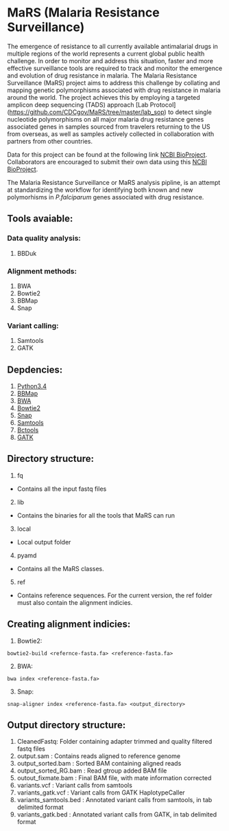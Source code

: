# MaRS (Malaria Resistance Surveillance)


The emergence of resistance to all currently available antimalarial drugs in multiple regions of the world represents a current global public health challenge. In order to monitor and address this situation, faster and more effective surveillance tools are required to track and monitor the emergence and evolution of drug resistance in malaria. The Malaria Resistance Surveillance (MaRS) project aims to address this challenge by collating and mapping genetic polymorphisms associated with drug resistance in malaria around the world. The project achieves this by employing a targeted amplicon deep sequencing (TADS) approach [Lab Protocol] (https://github.com/CDCgov/MaRS/tree/master/lab_sop) to detect single nucleotide polymorphisms on all major malaria drug resistance genes associated genes in samples sourced from travelers returning to the US from overseas, as well as samples actively collected in collaboration with partners from other countries.

Data for this project can be found at the following link [NCBI BioProject](https://submit.ncbi.nlm.nih.gov/subs/bioproject/SUB3441145/overview). Collaborators are encouraged to submit their own data using this [NCBI BioProject](https://submit.ncbi.nlm.nih.gov/subs/bioproject/SUB3441145/overview).  

The Malaria Resistance Surveillance or MaRS analysis pipline, is an attempt at standardizing the workflow for identifying both known and new polymorhisms in *P.falciparum* genes associated with drug resistance. 


## Tools avaiable:

### Data quality analysis:
1. BBDuk

### Alignment methods:
1. BWA
2. Bowtie2
3. BBMap
4. Snap

### Variant calling:
1. Samtools
2. GATK

## Depdencies:

1. [Python3.4 ](https://www.python.org/download/releases/3.4.0/)
2. [BBMap](https://sourceforge.net/projects/bbmap/)
3. [BWA](http://bio-bwa.sourceforge.net/)
4. [Bowtie2](http://bowtie-bio.sourceforge.net/bowtie2/index.shtml)
5. [Snap](http://snap.cs.berkeley.edu/)
6. [Samtools](http://www.htslib.org/)
7. [Bctools](http://www.htslib.org/)
8. [GATK](https://software.broadinstitute.org/gatk/download/)

## Directory structure:

1. fq

  * Contains all the input fastq files

2. lib

  * Contains the binaries for all the tools that MaRS can run

3. local

  * Local output folder

4. pyamd

  * Contains all the MaRS classes.

5. ref

  * Contains reference sequences. For the current version, the ref folder must also contain the alignment indicies.

## Creating alignment indicies:

1. Bowtie2:
  ```{sh}
bowtie2-build <refernce-fasta.fa> <reference-fasta.fa>
  ```

2. BWA:
  ```{sh}
bwa index <reference-fasta.fa>
  ```

3. Snap:
  ```{sh}
snap-aligner index <reference-fasta.fa> <output_directory>
  ```

## Output directory structure:
1. CleanedFastq: Folder containing adapter trimmed and quality filtered fastq files
2. output.sam : Contains reads aligned to reference genome
3. output_sorted.bam : Sorted BAM containing aligned reads
4. output_sorted_RG.bam : Read gtroup added BAM file
5. outout_fixmate.bam : Final BAM file, with mate information corrected
6. variants.vcf : Variant calls from samtools
7. variants_gatk.vcf : Variant calls from GATK HaplotypeCaller
8. variants_samtools.bed : Annotated variant calls from samtools, in tab delimited format
9. variants_gatk.bed : Annotated variant calls from GATK, in tab delimited format




